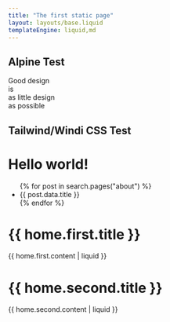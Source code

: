 ```yaml
---
title: "The first static page"
layout: layouts/base.liquid
templateEngine: liquid,md
---
```


## Alpine Test
  <div>
    <div>
      <span class="text-change">Good design</span><br/>
      <span class="change">is<br/>as little design<br/>as possible</span><br/>
      <span x-data="{message:'🤖 Hello World 🤓'}" x-text="message"></span>
    </div>
  </div>
  
 ## Tailwind/Windi CSS Test 
  
<h1 class="text-3xl font-bold underline">Hello world!</h1>


<ul>
  {% for post in search.pages("about") %}
  <li>{{ post.data.title }}</li>
  {% endfor %}
</ul>



# {{ home.first.title }}

{{ home.first.content | liquid }}

# {{ home.second.title }}

{{ home.second.content | liquid 
}}
